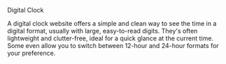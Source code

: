 Digital Clock

A digital clock website offers a simple and clean way to see the time in a digital format, usually with large, easy-to-read digits. They's often lightweight and clutter-free, ideal for a quick glance at the current time. Some even allow you to switch between 12-hour and 24-hour formats for your preference.
